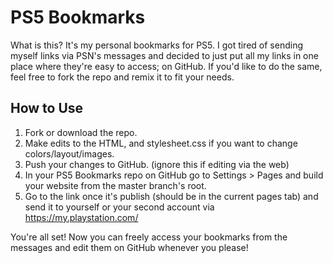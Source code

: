 # PS5 Bookmarks
What is this? It's my personal bookmarks for PS5. I got tired of sending myself links via PSN's messages and decided to just put all my links in one place where they're easy to access; on GitHub. If you'd like to do the same, feel free to fork the repo and remix it to fit your needs.

## How to Use

1. Fork or download the repo.
2. Make edits to the HTML, and stylesheet.css if you want to change colors/layout/images.
3. Push your changes to GitHub. (ignore this if editing via the web)
4. In your PS5 Bookmarks repo on GitHub go to Settings > Pages and build your website from the master branch's root.
5. Go to the link once it's publish (should be in the current pages tab) and send it to yourself or your second account via https://my.playstation.com/

You're all set! Now you can freely access your bookmarks from the messages and edit them on GitHub whenever you please!
